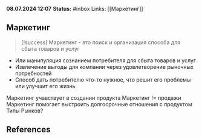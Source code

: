 **08.07.2024 12:07**
**Status:** #inbox 
Links: [[Маркетинг]]

## Маркетинг

>[!success] Маркетинг - это поиск и организация способа для сбыта товаров и услуг

- Или манипуляция сознанием потребителя для сбыта товаров и услуг
- Извлечение выгоды для компании через удовлетворение рыночных потребностей
- Способ дать потребителю что-то нужное, что решит его проблемы или улучшит его жизнь

Маркетинг учавствует в создании продукта
Маркетинг != продажи
Маркетинг помогает выстроить долгосрочные отношения с продуктом
Типы Рынков?


## References
 